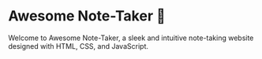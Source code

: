 # Awesome Note-Taker 📝

Welcome to Awesome Note-Taker, a sleek and intuitive note-taking website designed with HTML, CSS, and JavaScript.

